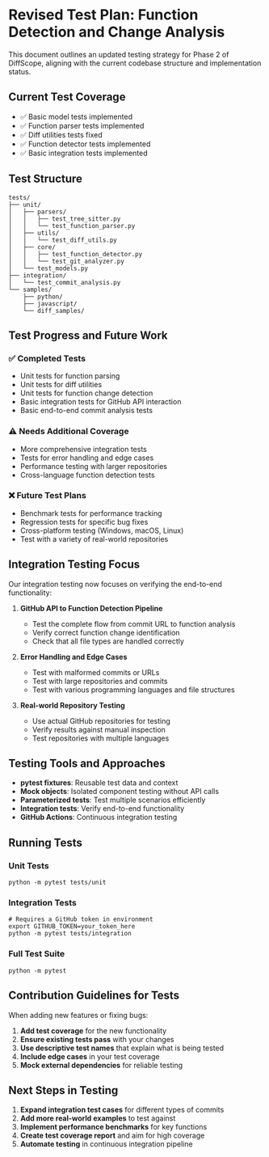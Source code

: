 # Revised Test Plan: Function Detection and Change Analysis

This document outlines an updated testing strategy for Phase 2 of DiffScope, aligning with the current codebase structure and implementation status.

## Current Test Coverage
- ✅ Basic model tests implemented
- ✅ Function parser tests implemented
- ✅ Diff utilities tests fixed
- ✅ Function detector tests implemented
- ✅ Basic integration tests implemented

## Test Structure

```
tests/
├── unit/
│   ├── parsers/
│   │   ├── test_tree_sitter.py
│   │   └── test_function_parser.py
│   ├── utils/
│   │   └── test_diff_utils.py
│   ├── core/
│   │   ├── test_function_detector.py
│   │   └── test_git_analyzer.py
│   └── test_models.py
├── integration/
│   └── test_commit_analysis.py
└── samples/
    ├── python/
    ├── javascript/
    └── diff_samples/
```

## Test Progress and Future Work

### ✅ Completed Tests
- Unit tests for function parsing
- Unit tests for diff utilities
- Unit tests for function change detection
- Basic integration tests for GitHub API interaction
- Basic end-to-end commit analysis tests

### ⚠️ Needs Additional Coverage
- More comprehensive integration tests
- Tests for error handling and edge cases
- Performance testing with larger repositories
- Cross-language function detection tests

### ❌ Future Test Plans
- Benchmark tests for performance tracking
- Regression tests for specific bug fixes
- Cross-platform testing (Windows, macOS, Linux)
- Test with a variety of real-world repositories

## Integration Testing Focus

Our integration testing now focuses on verifying the end-to-end functionality:

1. **GitHub API to Function Detection Pipeline**
   - Test the complete flow from commit URL to function analysis
   - Verify correct function change identification
   - Check that all file types are handled correctly

2. **Error Handling and Edge Cases**
   - Test with malformed commits or URLs
   - Test with large repositories and commits
   - Test with various programming languages and file structures

3. **Real-world Repository Testing**
   - Use actual GitHub repositories for testing
   - Verify results against manual inspection
   - Test repositories with multiple languages

## Testing Tools and Approaches

- **pytest fixtures**: Reusable test data and context
- **Mock objects**: Isolated component testing without API calls
- **Parameterized tests**: Test multiple scenarios efficiently
- **Integration tests**: Verify end-to-end functionality
- **GitHub Actions**: Continuous integration testing

## Running Tests

### Unit Tests
```
python -m pytest tests/unit
```

### Integration Tests
```
# Requires a GitHub token in environment
export GITHUB_TOKEN=your_token_here
python -m pytest tests/integration
```

### Full Test Suite
```
python -m pytest
```

## Contribution Guidelines for Tests

When adding new features or fixing bugs:

1. **Add test coverage** for the new functionality
2. **Ensure existing tests pass** with your changes
3. **Use descriptive test names** that explain what is being tested
4. **Include edge cases** in your test coverage
5. **Mock external dependencies** for reliable testing

## Next Steps in Testing

1. **Expand integration test cases** for different types of commits
2. **Add more real-world examples** to test against
3. **Implement performance benchmarks** for key functions
4. **Create test coverage report** and aim for high coverage
5. **Automate testing** in continuous integration pipeline 